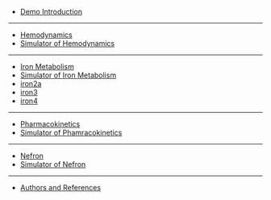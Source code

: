   * [Demo Introduction](#index.md)
<hr/>  

  * [Hemodynamics](#hemo1.md)
  * [Simulator of Hemodynamics](#hemo2.md)
<hr/>

  * [Iron Metabolism](#iron1.md)
  * [Simulator of Iron Metabolism](#iron2.md)
  * [iron2a](#iron2a.md)
  * [iron3](#iron3.md)
  * [iron4](#iron4.md)

<hr/>

  * [Pharmacokinetics](#pharmakin1.md)
  * [Simulator of Phamracokinetics](#pharmakin2.md)
<hr/>

  * [Nefron](#nefron1.md)
  * [Simulator of Nefron](#nefron2.md)
<hr/>

  * [Authors and References](#about.md)
